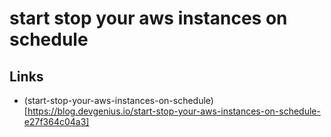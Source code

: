 # start stop your aws instances on schedule

## Links
- (start-stop-your-aws-instances-on-schedule)[https://blog.devgenius.io/start-stop-your-aws-instances-on-schedule-e27f364c04a3]